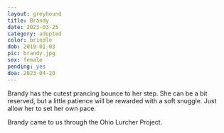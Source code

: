 ```yaml
---
layout: greyhound
title: Brandy
date: 2023-03-25
category: adopted
color: brindle
dob: 2019-01-03
pic: brandy.jpg
sex: female
pending: yes
doa: 2023-04-20
---
```

Brandy has the cutest prancing bounce to her step. She can be a bit reserved, but a little patience will be rewarded with a soft snuggle. Just allow her to set her own pace. 

Brandy came to us through the Ohio Lurcher Project. 
